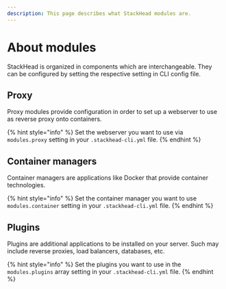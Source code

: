 ```yaml
---
description: This page describes what StackHead modules are.
---
```


# About modules

StackHead is organized in components which are interchangeable. They can be configured by setting the respective setting in CLI config file.

## Proxy

Proxy modules provide configuration in order to set up a webserver to use as reverse proxy onto containers.

{% hint style="info" %}
Set the webserver you want to use via `modules.proxy` setting in your `.stackhead-cli.yml` file.
{% endhint %}

## Container managers

Container managers are applications like Docker that provide container technologies.

{% hint style="info" %}
Set the container manager you want to use `modules.container` setting in your `.stackhead-cli.yml` file.
{% endhint %}

## Plugins

Plugins are additional applications to be installed on your server.
Such may include reverse proxies, load balancers, databases, etc.

{% hint style="info" %}
Set the plugins you want to use in the `modules.plugins` array setting in your `.stackhead-cli.yml` file.
{% endhint %}

